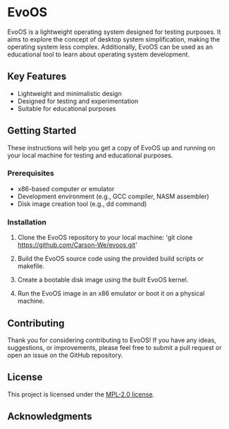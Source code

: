 # EvoOS

EvoOS is a lightweight operating system designed for testing purposes. It aims to explore the concept of desktop system simplification, making the operating system less complex. Additionally, EvoOS can be used as an educational tool to learn about operating system development.

## Key Features

- Lightweight and minimalistic design
- Designed for testing and experimentation
- Suitable for educational purposes

## Getting Started

These instructions will help you get a copy of EvoOS up and running on your local machine for testing and educational purposes.

### Prerequisites

- x86-based computer or emulator
- Development environment (e.g., GCC compiler, NASM assembler)
- Disk image creation tool (e.g., dd command)

### Installation

1. Clone the EvoOS repository to your local machine: 'git clone https://github.com/Carson-We/evoos.git'

2. Build the EvoOS source code using the provided build scripts or makefile.

3. Create a bootable disk image using the built EvoOS kernel.

4. Run the EvoOS image in an x86 emulator or boot it on a physical machine.

## Contributing

Thank you for considering contributing to EvoOS! If you have any ideas, suggestions, or improvements, please feel free to submit a pull request or open an issue on the GitHub repository.

## License

This project is licensed under the [MPL-2.0 license](LICENSE.md).

## Acknowledgments
